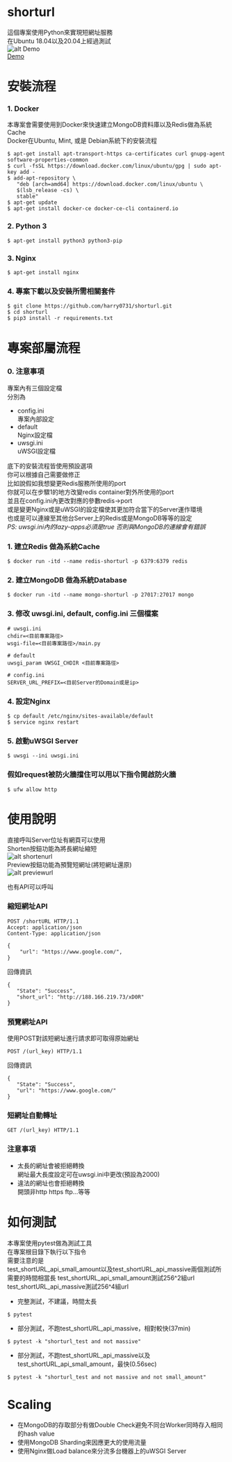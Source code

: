 # shorturl  

這個專案使用Python來實現短網址服務  
在Ubuntu 18.04以及20.04上經過測試  
![alt Demo](assets/Demo.png?raw=true "Demo")  
[Demo](http://188.166.219.73/)  

# **安裝流程**  
### 1. Docker
本專案會需要使用到Docker來快速建立MongoDB資料庫以及Redis做為系統Cache  
Docker在Ubuntu, Mint, 或是 Debian系統下的安裝流程  
```
$ apt-get install apt-transport-https ca-certificates curl gnupg-agent software-properties-common
$ curl -fsSL https://download.docker.com/linux/ubuntu/gpg | sudo apt-key add -
$ add-apt-repository \
   "deb [arch=amd64] https://download.docker.com/linux/ubuntu \
   $(lsb_release -cs) \
   stable"
$ apt-get update
$ apt-get install docker-ce docker-ce-cli containerd.io
```  

### 2. Python 3
```  
$ apt-get install python3 python3-pip
```  
### 3. Nginx  
```  
$ apt-get install nginx
```  
### 4. 專案下載以及安裝所需相關套件
```  
$ git clone https://github.com/harry0731/shorturl.git
$ cd shorturl
$ pip3 install -r requirements.txt
```  
# **專案部屬流程**  
### 0. 注意事項  
專案內有三個設定檔  
分別為  
* config.ini  
專案內部設定
* default  
Nginx設定檔
* uwsgi.ini  
uWSGI設定檔  

底下的安裝流程皆使用預設選項  
你可以根據自己需要做修正  
比如說假如我想變更Redis服務所使用的port  
你就可以在步驟1的地方改變redis container對外所使用的port  
並且在config.ini內更改對應的參數redis->port  
或是變更Nginx或是uWSGI的設定檔使其更加符合當下的Server運作環境  
也或是可以連線至其他台Server上的Redis或是MongoDB等等的設定  
*PS: uwsgi.ini內的lazy-apps必須是true 否則與MongoDB的連線會有錯誤*

### 1. 建立Redis 做為系統Cache
```
$ docker run -itd --name redis-shorturl -p 6379:6379 redis
```  
### 2. 建立MongoDB 做為系統Database
```
$ docker run -itd --name mongo-shorturl -p 27017:27017 mongo
```
### 3. 修改 uwsgi.ini, default, config.ini 三個檔案  
```
# uwsgi.ini
chdir=<目前專案路徑>
wsgi-file=<目前專案路徑>/main.py

# default
uwsgi_param UWSGI_CHDIR <目前專案路徑>

# config.ini 
SERVER_URL_PREFIX=<目前Server的Domain或是ip>
```  
### 4. 設定Nginx
```  
$ cp default /etc/nginx/sites-available/default
$ service nginx restart
```  
### 5. 啟動uWSGI Server
```  
$ uwsgi --ini uwsgi.ini
```  
### 假如request被防火牆擋住可以用以下指令開啟防火牆
```
$ ufw allow http
```

# **使用說明**  
直接呼叫Server位址有網頁可以使用  
Shorten按鈕功能為將長網址縮短  
![alt shortenurl](assets/shortenurl.gif?raw=true "shortenurl")  
Preview按鈕功能為預覽短網址(將短網址還原)  
![alt previewurl](assets/previewurl.gif?raw=true "previewurl") 

也有API可以呼叫  
### **縮短網址API** 
```  
POST /shortURL HTTP/1.1
Accept: application/json
Content-Type: application/json

{
    "url": "https://www.google.com/",
}
```  
回傳資訊  
```
{
   "State": "Success",
   "short_url": "http://188.166.219.73/xD0R"
}
```  

### **預覽網址API** 
使用POST對該短網址進行請求即可取得原始網址
```  
POST /(url_key) HTTP/1.1
```  
回傳資訊  
```
{
   "State": "Success",
   "url": "https://www.google.com/"
}
```  

### **短網址自動轉址** 
```  
GET /(url_key) HTTP/1.1
```  

### **注意事項**  
* 太長的網址會被拒絕轉換  
網址最大長度設定可在uwsgi.ini中更改(預設為2000)  
* 違法的網址也會拒絕轉換  
開頭非http https ftp...等等


# **如何測試**  
本專案使用pytest做為測試工具  
在專案根目錄下執行以下指令  
需要注意的是  
test_shortURL_api_small_amount以及test_shortURL_api_massive兩個測試所需要的時間相當長  test_shortURL_api_small_amount測試256^2組url  
test_shortURL_api_massive測試256^4組url
* 完整測試，不建議，時間太長
```  
$ pytest
```  
* 部分測試，不跑test_shortURL_api_massive，相對較快(37min)  
```
$ pytest -k "shorturl_test and not massive" 
```  
* 部分測試，不跑test_shortURL_api_massive以及test_shortURL_api_small_amount，最快(0.56sec)  
```
$ pytest -k "shorturl_test and not massive and not small_amount" 
```

# **Scaling**  
* 在MongoDB的存取部分有做Double Check避免不同台Worker同時存入相同的hash value
* 使用MongoDB Sharding來因應更大的使用流量  
* 使用Nginx做Load balance來分流多台機器上的uWSGI Server  